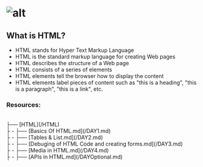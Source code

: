 # ![alt](https://www.w3.org/html/logo/badge/html5-badge-h-css3-semantics.png "text")

## What is HTML?
* HTML stands for Hyper Text Markup Language
* HTML is the standard markup language for creating Web pages
* HTML describes the structure of a Web page
* HTML consists of a series of elements
* HTML elements tell the browser how to display the content
* HTML elements label pieces of content such as "this is a heading", "this is a paragraph", "this is a link", etc.

### Resources:
<br>
├── [HTML](/HTML)<br>
├ - ├── [Basics Of HTML.md](/DAY1.md)<br>
├ - ├── [Tables & List.md](/DAY2.md)<br>
├ - ├── [Debuging of HTML Code and creating forms.md](/DAY3.md)<br>
├ - ├── [Media in HTML.md](/DAY4.md)<br>
├ - ├── [APIs in HTML.md](/DAYOptional.md)<br>

